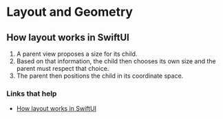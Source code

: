 # Layout and Geometry

## How layout works in SwiftUI

1. A parent view proposes a size for its child.
2. Based on that information, the child then chooses its own size and the parent must respect that choice.
3. The parent then positions the child in its coordinate space.



### Links that help

- [How layout works in SwiftUI](https://www.hackingwithswift.com/books/ios-swiftui/how-layout-works-in-swiftui)
